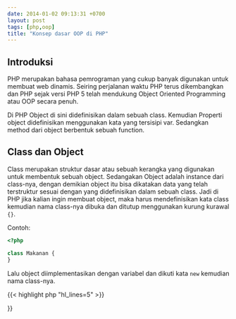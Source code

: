 ```yaml
---
date: 2014-01-02 09:13:31 +0700
layout: post
tags: [php,oop]
title: "Konsep dasar OOP di PHP"
---
```


## Introduksi

PHP merupakan bahasa pemrograman yang cukup banyak digunakan untuk membuat web dinamis. Seiring perjalanan waktu PHP terus dikembangkan dan PHP sejak versi PHP 5 telah mendukung Object Oriented Programming atau OOP secara penuh.

Di PHP Object di sini didefinisikan dalam sebuah class. Kemudian Properti object didefinisikan menggunakan kata yang tersisipi var. Sedangkan method dari object berbentuk sebuah function.

## Class dan Object

Class merupakan struktur dasar atau sebuah kerangka yang digunakan untuk membentuk sebuah object. Sedangakan Object adalah instance dari class-nya, dengan demikian object itu bisa dikatakan data yang telah terstruktur sesuai dengan yang didefinisikan dalam sebuah class. Jadi di PHP jika kalian ingin membuat object, maka harus mendefinisikan kata class kemudian nama class-nya dibuka dan ditutup menggunakan kurung kurawal `{}`.

Contoh:
```php
<?php

class Makanan {
}
```
Lalu object diimplementasikan dengan variabel dan dikuti kata `new` kemudian nama class-nya.

{{< highlight php "hl_lines=5" >}}
<?php

class Makanan {
}

$makanan = new Makanan;
{{< / highlight >}}
